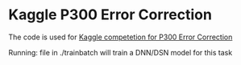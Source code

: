 Kaggle P300 Error Correction
========================================
The code is used for [Kaggle competetion for P300 Error Correction](https://www.kaggle.com/c/inria-bci-challenge)

Running: file in ./trainbatch will train a DNN/DSN model for this task
